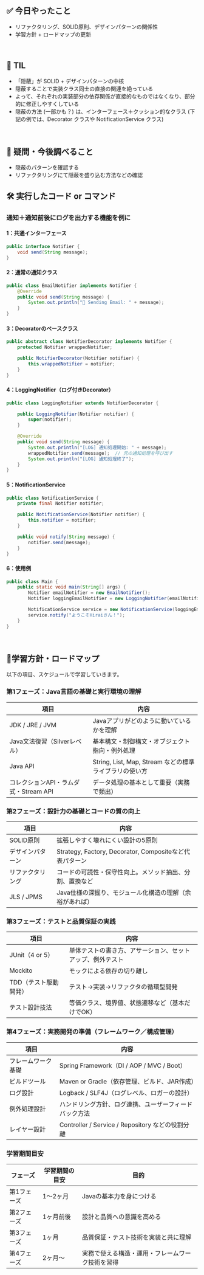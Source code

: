 ## ✅ 今日やったこと
- リファクタリング、SOLID原則、デザインパターンの関係性
- 学習方針 + ロードマップの更新
<br>

## 📌 TIL
- 「隠蔽」が SOLID + デザインパターンの中核
- 隠蔽することで実装クラス同士の直接の関連を絶っている
- よって、それぞれの実装部分の依存関係が直接的なものではなくなり、部分的に修正しやすくしている
- 隠蔽の方法 (一部かも？) は、インターフェース＋クッション的なクラス (下記の例では、Decorator クラスや NotificationService クラス)
<br>

## 🤔 疑問・今後調べること
- 隠蔽のパターンを確認する
- リファクタリングにて隠蔽を盛り込む方法などの確認

## 🛠️ 実行したコード or コマンド
### 通知＋通知前後にログを出力する機能を例に

#### 1：共通インターフェース
```java
public interface Notifier {
    void send(String message);
}
```
#### 2：通常の通知クラス
```java
public class EmailNotifier implements Notifier {
    @Override
    public void send(String message) {
        System.out.println("📧 Sending Email: " + message);
    }
}
```
#### 3：Decoratorのベースクラス
```java
public abstract class NotifierDecorator implements Notifier {
    protected Notifier wrappedNotifier;

    public NotifierDecorator(Notifier notifier) {
        this.wrappedNotifier = notifier;
    }
}
```
#### 4：LoggingNotifier（ログ付きDecorator）
```java
public class LoggingNotifier extends NotifierDecorator {

    public LoggingNotifier(Notifier notifier) {
        super(notifier);
    }

    @Override
    public void send(String message) {
        System.out.println("[LOG] 通知処理開始: " + message);
        wrappedNotifier.send(message);  // 元の通知処理を呼び出す
        System.out.println("[LOG] 通知処理終了");
    }
}
```
#### 5：NotificationService
```java
public class NotificationService {
    private final Notifier notifier;

    public NotificationService(Notifier notifier) {
        this.notifier = notifier;
    }

    public void notify(String message) {
        notifier.send(message);
    }
}
```
#### 6：使用例
```java
public class Main {
    public static void main(String[] args) {
        Notifier emailNotifier = new EmailNotifier();
        Notifier loggingEmailNotifier = new LoggingNotifier(emailNotifier);

        NotificationService service = new NotificationService(loggingEmailNotifier);
        service.notify("ようこそHiraiさん！");
    }
}
```
<br>

##  🧩学習方針・ロードマップ
以下の項目、スケジュールで学習していきます。

### **第1フェーズ：Java言語の基礎と実行環境の理解**

| 項目 | 内容 |
| --- | --- |
| JDK / JRE / JVM | Javaアプリがどのように動いているかを理解 |
| Java文法復習（Silverレベル） | 基本構文・制御構文・オブジェクト指向・例外処理 |
| Java API | String, List, Map, Stream などの標準ライブラリの使い方 |
| コレクションAPI・ラムダ式・Stream API | データ処理の基本として重要（実務で頻出） |

### **第2フェーズ：設計力の基礎とコードの質の向上**

| 項目 | 内容 |
| --- | --- |
| SOLID原則 | 拡張しやすく壊れにくい設計の5原則 |
| デザインパターン | Strategy, Factory, Decorator, Compositeなど代表パターン |
| リファクタリング | コードの可読性・保守性向上。メソッド抽出、分割、置換など |
| JLS / JPMS | Java仕様の深掘り、モジュール化構造の理解（余裕があれば） |

### **第3フェーズ：テストと品質保証の実践**

| 項目 | 内容 |
| --- | --- |
| JUnit（4 or 5） | 単体テストの書き方、アサーション、セットアップ、例外テスト |
| Mockito | モックによる依存の切り離し |
| TDD（テスト駆動開発） | テスト→実装→リファクタの循環型開発 |
| テスト設計技法 | 等価クラス、境界値、状態遷移など（基本だけでOK） |

### **第4フェーズ：実務開発の準備（フレームワーク／構成管理）**

| 項目 | 内容 |
| --- | --- |
| フレームワーク基礎 | Spring Framework（DI / AOP / MVC / Boot） |
| ビルドツール | Maven or Gradle（依存管理、ビルド、JAR作成） |
| ログ設計 | Logback / SLF4J（ログレベル、ロガーの設計） |
| 例外処理設計 | ハンドリング方針、ログ連携、ユーザーフィードバック方法 |
| レイヤー設計 | Controller / Service / Repository などの役割分離 |

### 学習期間目安

| フェーズ | 学習期間の目安 | 目的 |
| --- | --- | --- |
| 第1フェーズ | 1～2ヶ月 | Javaの基本力を身につける |
| 第2フェーズ | 1ヶ月前後 | 設計と品質への意識を高める |
| 第3フェーズ | 1ヶ月 | 品質保証・テスト技術を実装と共に理解 |
| 第4フェーズ | 2ヶ月～ | 実務で使える構造・運用・フレームワーク技術を習得 |